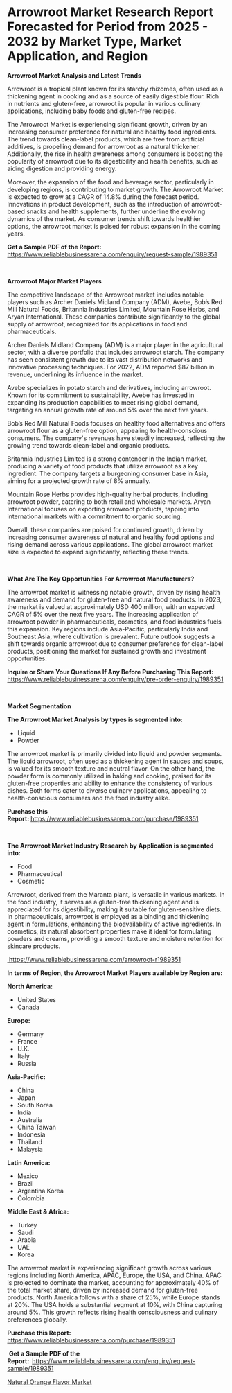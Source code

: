 <p><h1>Arrowroot Market Research Report Forecasted for Period from 2025 -  2032 by Market Type, Market Application, and Region</h1></p><p><strong>Arrowroot Market Analysis and Latest Trends</strong></p>
<p><p>Arrowroot is a tropical plant known for its starchy rhizomes, often used as a thickening agent in cooking and as a source of easily digestible flour. Rich in nutrients and gluten-free, arrowroot is popular in various culinary applications, including baby foods and gluten-free recipes. </p><p>The Arrowroot Market is experiencing significant growth, driven by an increasing consumer preference for natural and healthy food ingredients. The trend towards clean-label products, which are free from artificial additives, is propelling demand for arrowroot as a natural thickener. Additionally, the rise in health awareness among consumers is boosting the popularity of arrowroot due to its digestibility and health benefits, such as aiding digestion and providing energy.</p><p>Moreover, the expansion of the food and beverage sector, particularly in developing regions, is contributing to market growth. The Arrowroot Market is expected to grow at a CAGR of 14.8% during the forecast period. Innovations in product development, such as the introduction of arrowroot-based snacks and health supplements, further underline the evolving dynamics of the market. As consumer trends shift towards healthier options, the arrowroot market is poised for robust expansion in the coming years.</p></p>
<p><strong>Get a Sample PDF of the Report:&nbsp;</strong> <a href="https://www.reliablebusinessarena.com/enquiry/request-sample/1989351?utm_campaign=2110&utm_medium=2&utm_source=Github&utm_content=ia&utm_term=07042025&utm_id=arrowroot">https://www.reliablebusinessarena.com/enquiry/request-sample/1989351</a></p>
<p>&nbsp;</p>
<p><strong>Arrowroot Major Market Players</strong></p>
<p><p>The competitive landscape of the Arrowroot market includes notable players such as Archer Daniels Midland Company (ADM), Avebe, Bob’s Red Mill Natural Foods, Britannia Industries Limited, Mountain Rose Herbs, and Aryan International. These companies contribute significantly to the global supply of arrowroot, recognized for its applications in food and pharmaceuticals.</p><p>Archer Daniels Midland Company (ADM) is a major player in the agricultural sector, with a diverse portfolio that includes arrowroot starch. The company has seen consistent growth due to its vast distribution networks and innovative processing techniques. For 2022, ADM reported $87 billion in revenue, underlining its influence in the market.</p><p>Avebe specializes in potato starch and derivatives, including arrowroot. Known for its commitment to sustainability, Avebe has invested in expanding its production capabilities to meet rising global demand, targeting an annual growth rate of around 5% over the next five years. </p><p>Bob’s Red Mill Natural Foods focuses on healthy food alternatives and offers arrowroot flour as a gluten-free option, appealing to health-conscious consumers. The company's revenues have steadily increased, reflecting the growing trend towards clean-label and organic products.</p><p>Britannia Industries Limited is a strong contender in the Indian market, producing a variety of food products that utilize arrowroot as a key ingredient. The company targets a burgeoning consumer base in Asia, aiming for a projected growth rate of 8% annually.</p><p>Mountain Rose Herbs provides high-quality herbal products, including arrowroot powder, catering to both retail and wholesale markets. Aryan International focuses on exporting arrowroot products, tapping into international markets with a commitment to organic sourcing.</p><p>Overall, these companies are poised for continued growth, driven by increasing consumer awareness of natural and healthy food options and rising demand across various applications. The global arrowroot market size is expected to expand significantly, reflecting these trends.</p></p>
<p>&nbsp;</p>
<p><strong>What Are The Key Opportunities For Arrowroot Manufacturers?</strong></p>
<p><p>The arrowroot market is witnessing notable growth, driven by rising health awareness and demand for gluten-free and natural food products. In 2023, the market is valued at approximately USD 400 million, with an expected CAGR of 5% over the next five years. The increasing application of arrowroot powder in pharmaceuticals, cosmetics, and food industries fuels this expansion. Key regions include Asia-Pacific, particularly India and Southeast Asia, where cultivation is prevalent. Future outlook suggests a shift towards organic arrowroot due to consumer preference for clean-label products, positioning the market for sustained growth and investment opportunities.</p></p>
<p><strong>Inquire or Share Your Questions If Any Before Purchasing This Report:</strong> <a href="https://www.reliablebusinessarena.com/enquiry/pre-order-enquiry/1989351?utm_campaign=2110&utm_medium=2&utm_source=Github&utm_content=ia&utm_term=07042025&utm_id=arrowroot">https://www.reliablebusinessarena.com/enquiry/pre-order-enquiry/1989351</a></p>
<p>&nbsp;</p>
<p><strong>Market Segmentation</strong></p>
<p><strong>The Arrowroot Market Analysis by types is segmented into:</strong></p>
<p><ul><li>Liquid</li><li>Powder</li></ul></p>
<p><p>The arrowroot market is primarily divided into liquid and powder segments. The liquid arrowroot, often used as a thickening agent in sauces and soups, is valued for its smooth texture and neutral flavor. On the other hand, the powder form is commonly utilized in baking and cooking, praised for its gluten-free properties and ability to enhance the consistency of various dishes. Both forms cater to diverse culinary applications, appealing to health-conscious consumers and the food industry alike.</p></p>
<p><strong>Purchase this Report:&nbsp;</strong><a href="https://www.reliablebusinessarena.com/purchase/1989351?utm_campaign=2110&utm_medium=2&utm_source=Github&utm_content=ia&utm_term=07042025&utm_id=arrowroot">https://www.reliablebusinessarena.com/purchase/1989351</a></p>
<p>&nbsp;</p>
<p><strong>The Arrowroot Market Industry Research by Application is segmented into:</strong></p>
<p><ul><li>Food</li><li>Pharmaceutical</li><li>Cosmetic</li></ul></p>
<p><p>Arrowroot, derived from the Maranta plant, is versatile in various markets. In the food industry, it serves as a gluten-free thickening agent and is appreciated for its digestibility, making it suitable for gluten-sensitive diets. In pharmaceuticals, arrowroot is employed as a binding and thickening agent in formulations, enhancing the bioavailability of active ingredients. In cosmetics, its natural absorbent properties make it ideal for formulating powders and creams, providing a smooth texture and moisture retention for skincare products.</p></p>
<p><a href="https://www.reliablebusinessarena.com/arrowroot-r1989351?utm_campaign=2110&utm_medium=2&utm_source=Github&utm_content=ia&utm_term=07042025&utm_id=arrowroot">&nbsp;https://www.reliablebusinessarena.com/arrowroot-r1989351</a></p>
<p><strong>In terms of Region, the Arrowroot Market Players available by Region are:</strong></p>
<p>
    <p> <strong> North America: </strong>
        <ul>
            <li>United States</li>
            <li>Canada</li>
        </ul>
        </p> 
    <p> <strong> Europe: </strong>
        <ul>
            <li>Germany</li>
            <li>France</li>
            <li>U.K.</li>
            <li>Italy</li>
            <li>Russia</li>
        </ul>
        </p> 
    <p> <strong> Asia-Pacific: </strong>
        <ul>
            <li>China</li>
            <li>Japan</li>
            <li>South Korea</li>
            <li>India</li>
            <li>Australia</li>
            <li>China Taiwan</li>
            <li>Indonesia</li>
            <li>Thailand</li>
            <li>Malaysia</li>
        </ul>
        </p> 
    <p> <strong> Latin America: </strong>
        <ul>
            <li>Mexico</li>
            <li>Brazil</li>
            <li>Argentina Korea</li>
            <li>Colombia</li>
        </ul>
        </p> 
    <p> <strong> Middle East & Africa: </strong>
        <ul>
            <li>Turkey</li>
            <li>Saudi</li>
            <li>Arabia</li>
            <li>UAE</li>
            <li>Korea</li>
        </ul>
    </p>
    </p>
<p><p>The arrowroot market is experiencing significant growth across various regions including North America, APAC, Europe, the USA, and China. APAC is projected to dominate the market, accounting for approximately 40% of the total market share, driven by increased demand for gluten-free products. North America follows with a share of 25%, while Europe stands at 20%. The USA holds a substantial segment at 10%, with China capturing around 5%. This growth reflects rising health consciousness and culinary preferences globally.</p></p>
<p><strong>Purchase this Report: </strong><a href="https://www.reliablebusinessarena.com/purchase/1989351?utm_campaign=2110&utm_medium=2&utm_source=Github&utm_content=ia&utm_term=07042025&utm_id=arrowroot">https://www.reliablebusinessarena.com/purchase/1989351</a></p>
<p>&nbsp;<strong>Get a Sample PDF of the Report:&nbsp;&nbsp;</strong><a href="https://www.reliablebusinessarena.com/enquiry/request-sample/1989351?utm_campaign=2110&utm_medium=2&utm_source=Github&utm_content=ia&utm_term=07042025&utm_id=arrowroot">https://www.reliablebusinessarena.com/enquiry/request-sample/1989351</a></p>
<p><strong></strong></p>
<p><p><a href="https://github.com/irfadac/Market-Research-Report-List-5/blob/main/natural-orange-flavor-market.md?utm_campaign=2110&utm_medium=2&utm_source=Github&utm_content=ia&utm_term=07042025&utm_id=arrowroot">Natural Orange Flavor Market</a></p></p>